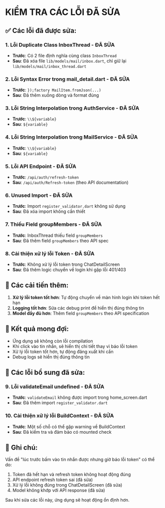 # KIỂM TRA CÁC LỖI ĐÃ SỬA

## ✅ Các lỗi đã được sửa:

### 1. **Lỗi Duplicate Class InboxThread** - ĐÃ SỬA
- **Trước**: Có 2 file định nghĩa cùng class `InboxThread`
- **Sau**: Đã xóa file `lib/models/mail/inbox.dart`, chỉ giữ lại `lib/models/mail/inbox_thread.dart`

### 2. **Lỗi Syntax Error trong mail_detail.dart** - ĐÃ SỬA  
- **Trước**: `});factory MailItem.fromJson(...)`
- **Sau**: Đã thêm xuống dòng và format đúng

### 3. **Lỗi String Interpolation trong AuthService** - ĐÃ SỬA
- **Trước**: `\\${variable}` 
- **Sau**: `${variable}`

### 4. **Lỗi String Interpolation trong MailService** - ĐÃ SỬA
- **Trước**: `\\${variable}`
- **Sau**: `${variable}`

### 5. **Lỗi API Endpoint** - ĐÃ SỬA
- **Trước**: `/api/auth/refresh-token`
- **Sau**: `/api/auth/Refresh-token` (theo API documentation)

### 6. **Unused Import** - ĐÃ SỬA
- **Trước**: Import `register_validator.dart` không sử dụng
- **Sau**: Đã xóa import không cần thiết

### 7. **Thiếu Field groupMembers** - ĐÃ SỬA
- **Trước**: InboxThread thiếu field `groupMembers`
- **Sau**: Đã thêm field `groupMembers` theo API spec

### 8. **Cải thiện xử lý lỗi Token** - ĐÃ SỬA
- **Trước**: Không xử lý lỗi token trong ChatDetailScreen
- **Sau**: Đã thêm logic chuyển về login khi gặp lỗi 401/403

## 🔧 Các cải tiến thêm:

1. **Xử lý lỗi token tốt hơn**: Tự động chuyển về màn hình login khi token hết hạn
2. **Logging tốt hơn**: Sửa các debug print để hiển thị đúng thông tin
3. **Model đầy đủ hơn**: Thêm field `groupMembers` theo API specification

## 🚀 Kết quả mong đợi:

- Ứng dụng sẽ không còn lỗi compilation
- Khi click vào tin nhắn, sẽ hiển thị chi tiết thay vì báo lỗi token
- Xử lý lỗi token tốt hơn, tự động đăng xuất khi cần
- Debug logs sẽ hiển thị đúng thông tin

## 🔧 Các lỗi bổ sung đã sửa:

### 9. **Lỗi validateEmail undefined** - ĐÃ SỬA
- **Trước**: `validateEmail` không được import trong home_screen.dart
- **Sau**: Đã thêm import `register_validator.dart`

### 10. **Cải thiện xử lý lỗi BuildContext** - ĐÃ SỬA
- **Trước**: Một số chỗ có thể gặp warning về BuildContext
- **Sau**: Đã kiểm tra và đảm bảo có mounted check

## 📝 Ghi chú:

Vấn đề "lúc trước bấm vào tin nhắn được nhưng giờ báo lỗi token" có thể do:
1. Token đã hết hạn và refresh token không hoạt động đúng
2. API endpoint refresh token sai (đã sửa)
3. Xử lý lỗi không đúng trong ChatDetailScreen (đã sửa)
4. Model không khớp với API response (đã sửa)

Sau khi sửa các lỗi này, ứng dụng sẽ hoạt động ổn định hơn.
